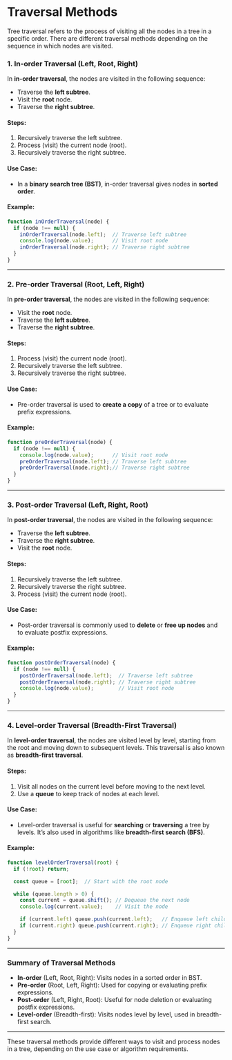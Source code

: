 # **Traversal Methods**

Tree traversal refers to the process of visiting all the nodes in a tree in a specific order. There are different traversal methods depending on the sequence in which nodes are visited. 

### **1. In-order Traversal (Left, Root, Right)**

In **in-order traversal**, the nodes are visited in the following sequence:
- Traverse the **left subtree**.
- Visit the **root** node.
- Traverse the **right subtree**.

#### **Steps**:
1. Recursively traverse the left subtree.
2. Process (visit) the current node (root).
3. Recursively traverse the right subtree.

#### **Use Case**:
- In a **binary search tree (BST)**, in-order traversal gives nodes in **sorted order**.

#### **Example**:
```javascript
function inOrderTraversal(node) {
  if (node !== null) {
    inOrderTraversal(node.left);  // Traverse left subtree
    console.log(node.value);      // Visit root node
    inOrderTraversal(node.right); // Traverse right subtree
  }
}
```

---

### **2. Pre-order Traversal (Root, Left, Right)**

In **pre-order traversal**, the nodes are visited in the following sequence:
- Visit the **root** node.
- Traverse the **left subtree**.
- Traverse the **right subtree**.

#### **Steps**:
1. Process (visit) the current node (root).
2. Recursively traverse the left subtree.
3. Recursively traverse the right subtree.

#### **Use Case**:
- Pre-order traversal is used to **create a copy** of a tree or to evaluate prefix expressions.

#### **Example**:
```javascript
function preOrderTraversal(node) {
  if (node !== null) {
    console.log(node.value);      // Visit root node
    preOrderTraversal(node.left); // Traverse left subtree
    preOrderTraversal(node.right);// Traverse right subtree
  }
}
```

---

### **3. Post-order Traversal (Left, Right, Root)**

In **post-order traversal**, the nodes are visited in the following sequence:
- Traverse the **left subtree**.
- Traverse the **right subtree**.
- Visit the **root** node.

#### **Steps**:
1. Recursively traverse the left subtree.
2. Recursively traverse the right subtree.
3. Process (visit) the current node (root).

#### **Use Case**:
- Post-order traversal is commonly used to **delete** or **free up nodes** and to evaluate postfix expressions.

#### **Example**:
```javascript
function postOrderTraversal(node) {
  if (node !== null) {
    postOrderTraversal(node.left);  // Traverse left subtree
    postOrderTraversal(node.right); // Traverse right subtree
    console.log(node.value);        // Visit root node
  }
}
```

---

### **4. Level-order Traversal (Breadth-First Traversal)**

In **level-order traversal**, the nodes are visited level by level, starting from the root and moving down to subsequent levels. This traversal is also known as **breadth-first traversal**.

#### **Steps**:
1. Visit all nodes on the current level before moving to the next level.
2. Use a **queue** to keep track of nodes at each level.

#### **Use Case**:
- Level-order traversal is useful for **searching** or **traversing** a tree by levels. It’s also used in algorithms like **breadth-first search (BFS)**.

#### **Example**:
```javascript
function levelOrderTraversal(root) {
  if (!root) return;

  const queue = [root];  // Start with the root node

  while (queue.length > 0) {
    const current = queue.shift(); // Dequeue the next node
    console.log(current.value);    // Visit the node

    if (current.left) queue.push(current.left);   // Enqueue left child
    if (current.right) queue.push(current.right); // Enqueue right child
  }
}
```

---

### **Summary of Traversal Methods**

- **In-order** (Left, Root, Right): Visits nodes in a sorted order in BST.
- **Pre-order** (Root, Left, Right): Used for copying or evaluating prefix expressions.
- **Post-order** (Left, Right, Root): Useful for node deletion or evaluating postfix expressions.
- **Level-order** (Breadth-first): Visits nodes level by level, used in breadth-first search.

---

These traversal methods provide different ways to visit and process nodes in a tree, depending on the use case or algorithm requirements.
